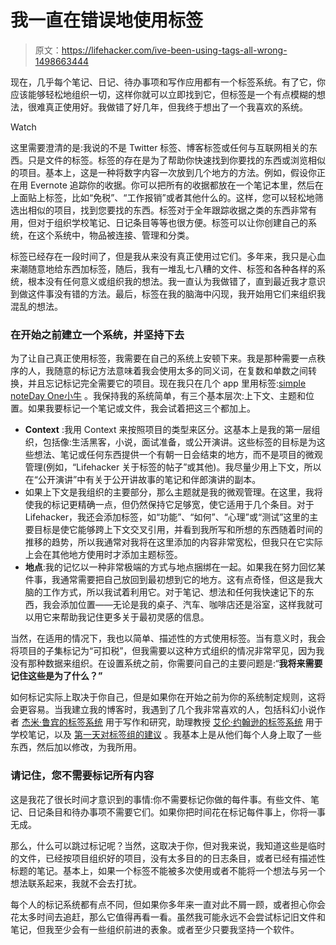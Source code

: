# 我一直在错误地使用标签

> 原文：<https://lifehacker.com/ive-been-using-tags-all-wrong-1498663444>

现在，几乎每个笔记、日记、待办事项和写作应用都有一个标签系统。有了它，你应该能够轻松地组织一切，这样你就可以立即找到它，但标签是一个有点模糊的想法，很难真正使用好。我做错了好几年，但我终于想出了一个我喜欢的系统。

Watch

这里需要澄清的是:我说的不是 Twitter 标签、博客标签或任何与互联网相关的东西。只是文件的标签。标签的存在是为了帮助你快速找到你要找的东西或浏览相似的项目。基本上，这是一种将数字内容一次放到几个地方的方法。例如，假设你正在用 Evernote 追踪你的收据。你可以把所有的收据都放在一个笔记本里，然后在上面贴上标签，比如“免税”、“工作报销”或者其他什么的。这样，您可以轻松地筛选出相似的项目，找到您要找的东西。标签对于全年跟踪收据之类的东西非常有用，但对于组织学校笔记、日记条目等等也很方便。标签可以让你创建自己的系统，在这个系统中，物品被连接、管理和分类。

标签已经存在一段时间了，但是我从来没有真正使用过它们。多年来，我只是心血来潮随意地给东西加标签，随后，我有一堆乱七八糟的文件、标签和各种各样的系统，根本没有任何意义或组织我的想法。我一直认为我做错了，直到最近我才意识到做这件事没有错的方法。最后，标签在我的脑海中闪现，我开始用它们来组织我混乱的想法。

### 在开始之前建立一个系统，并坚持下去

为了让自己真正使用标签，我需要在自己的系统上安顿下来。我是那种需要一点秩序的人，我随意的标记方法意味着我会使用太多的同义词，在复数和单数之间转换，并且忘记标记完全需要它的项目。现在我只在几个 app 里用标签:[simple note](http://simplenote.com/)[Day One](http://dayoneapp.com/)[小牛](http://www.apple.com/osx/) 。我保持我的系统简单，有三个基本层次:上下文、主题和位置。如果我要标记一个笔记或文件，我会试着把这三个都加上。

*   **Context** :我用 Context 来按照项目的类型来区分。这基本上是我的第一层组织，包括像:生活黑客，小说，面试准备，或公开演讲。这些标签的目标是为这些想法、笔记或任何东西提供一个有朝一日会结束的地方，而不是项目的微观管理(例如，“Lifehacker 关于标签的帖子”或其他)。我尽量少用上下文，所以在“公开演讲”中有关于公开讲故事的笔记和伴郎演讲的副本。
*   如果上下文是我组织的主要部分，那么主题就是我的微观管理。在这里，我将使我的标记更精确一点，但仍然保持它足够宽，使它适用于几个条目。对于 Lifehacker，我还会添加标签，如“功能”、“如何”、“心理”或“测试”这里的主要目标是使它能够跨上下文交叉引用，并看到我所写和所想的东西随着时间的推移的趋势，所以我通常对我将在这里添加的内容非常宽松，但我只在它实际上会在其他地方使用时才添加主题标签。
*   **地点**:我的记忆以一种非常极端的方式与地点捆绑在一起。如果我在努力回忆某件事，我通常需要把自己放回到最初想到它的地方。这有点奇怪，但这是我大脑的工作方式，所以我试着利用它。对于笔记、想法和任何我快速记下的东西，我会添加位置——无论是我的桌子、汽车、咖啡店还是浴室，这样我就可以用它来帮助我记住更多关于最初灵感的信息。

当然，在适用的情况下，我也以简单、描述性的方式使用标签。当有意义时，我会将项目的子集标记为“可扣税”，但我需要以这种方式组织的情况非常罕见，因为我没有那种数据来组织。在设置系统之前，你需要问自己的主要问题是:“**我将来需要记住这些是为了什么？”**

如何标记实际上取决于你自己，但是如果你在开始之前为你的系统制定规则，这将会更容易。当我建立我的博客时，我遇到了几个我非常喜欢的人，包括科幻小说作者 [杰米·鲁宾的标签系统](http://www.jamierubin.net/2013/01/29/going-paperless-a-closer-look-at-how-i-organize-my-notes-in-evernote/) 用于写作和研究，助理教授 [艾伦·约翰逊的标签系统](http://thisisallan.com/2012/12/27/taggingconvetions/) 用于学校笔记，以及 [第一天对标签组的建议](http://dayoneapp.com/journal-series/journal-organization-tags-markdown/) 。我基本上是从他们每个人身上取了一些东西，然后加以修改，为我所用。

### 请记住，您不需要标记所有内容

这是我花了很长时间才意识到的事情:你不需要标记你做的每件事。有些文件、笔记、日记条目和待办事项不需要它们。如果你把时间花在标记每件事上，你将一事无成。

那么，什么可以跳过标记呢？当然，这取决于你，但对我来说，我知道这些是临时的文件，已经按项目组织好的项目，没有太多目的的日志条目，或者已经有描述性标题的笔记。基本上，如果一个标签不能被多次使用或者不能将一个想法与另一个想法联系起来，我就不会去打扰。

每个人的标记系统都有点不同，但如果你多年来一直对此不屑一顾，或者担心你会花太多时间去追赶，那么它值得再看一看。虽然我可能永远不会尝试标记旧文件和笔记，但我至少会有一些组织前进的表象。或者至少只要我坚持一个软件。